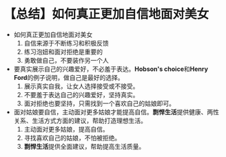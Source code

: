 # 【总结】如何真正更加自信地面对美女

-   如何真正更加自信地面对美女
    1.  自信来源于不断练习和积极反馈
    2.  练习泡妞和面对拒绝是重要的
    3.  勇敢做自己，不要装作另一个人
-   要真实展示自己的兴趣爱好，不必羞于表达。**Hobson's choice**和**Henry Ford**的例子说明，做自己是最好的选择。
    1.  展示真实自我，让女人选择接受或不接受。
    2.  不要羞于表达自己的兴趣爱好，坚持真实。
    3.  面对拒绝也要坚持，只需找到一个喜欢自己的姑娘即可。
-   面对姑娘要自信，主动面对更多姑娘才能提高自信。**剽悍生活**提供健康、两性关系、生活方式方面的建议，帮助打造理想生活。
    1.  主动面对更多姑娘，提高自信。
    2.  寻找喜欢自己的姑娘，不怕被拒绝。
    3.  **剽悍生活**提供全面建议，帮助提高生活质量。